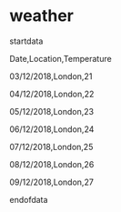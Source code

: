 # weather

startdata

Date,Location,Temperature

03/12/2018,London,21

04/12/2018,London,22

05/12/2018,London,23

06/12/2018,London,24

07/12/2018,London,25

08/12/2018,London,26

09/12/2018,London,27

endofdata
